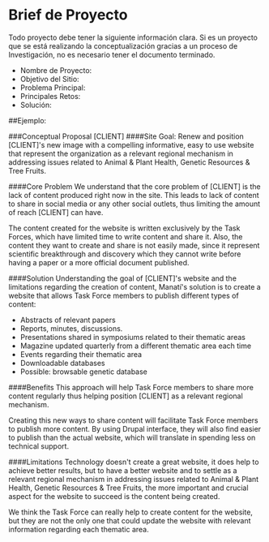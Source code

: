 # Brief de Proyecto

Todo proyecto debe tener la siguiente información clara. Si es un proyecto que se está realizando la conceptualización gracias a un proceso de Investigación, no es necesario tener el documento terminado. 

* Nombre de Proyecto:
* Objetivo del Sitio: 
* Problema Principal:
* Principales Retos:
* Solución:
	
##Ejemplo:

###Conceptual Proposal [CLIENT]
####Site Goal:
Renew and position [CLIENT]'s new image with a compelling informative, easy to use website that represent the organization as a relevant regional mechanism in addressing issues related to Animal & Plant Health, Genetic Resources & Tree Fruits.

####Core Problem
We understand that the core problem of [CLIENT] is the lack of content produced right now in the site. This leads to lack of content to share in social media or any other social outlets, thus limiting the amount of reach [CLIENT] can have.

The content created for the website is written exclusively by the Task Forces, which have limited time to write content and share it. Also, the content they want to create and share is not easily made, since it represent scientific breakthrough and discovery which they cannot write before having a paper or a more official document published.

####Solution
Understanding the goal of [CLIENT]'s website and the limitations regarding the creation of content, Manatí's solution is to create a website that allows Task Force members to publish different types of content:

* Abstracts of relevant papers
* Reports, minutes, discussions.
* Presentations shared in symposiums related to their thematic areas
* Magazine updated quarterly from a different thematic area each time
* Events regarding their thematic area
* Downloadable databases
* Possible: browsable genetic database

####Benefits
This approach will help Task Force members to share more content regularly thus helping position [CLIENT] as a relevant regional mechanism.

Creating this new ways to share content will facilitate Task Force members to publish more content. By using Drupal interface, they will also find easier to publish than the actual website, which will translate in spending less on technical support.

####Limitations
Technology doesn't create a great website, it does help to achieve better results, but to have a better website and to settle as a relevant regional mechanism in addressing issues related to Animal & Plant Health, Genetic Resources & Tree Fruits, the more important and crucial aspect for the website to succeed is the content being created. 

We think the Task Force can really help to create content for the website, but they are not the only one that could update the website with relevant information regarding each thematic area. 



